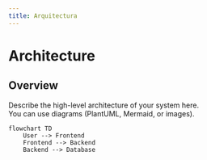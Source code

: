 ```yaml
---
title: Arquitectura
---
```


# Architecture

## Overview
Describe the high-level architecture of your system here.  
You can use diagrams (PlantUML, Mermaid, or images).

```mermaid
flowchart TD
    User --> Frontend
    Frontend --> Backend
    Backend --> Database
